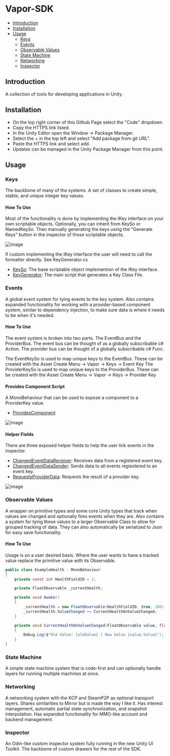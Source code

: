 # Vapor-SDK
- [Introduction](#introduction)
- [Installation](#installation)
- [Usage](#usage)
  - [Keys](#keys)
  - [Events](#events)
  - [Observable Values](#observable-values)
  - [State Machine](#state-machine)
  - [Networking](#networking)
  - [Inspector](#inspector)

## Introduction
A collection of tools for developing applications in Unity.

## Installation
- On the top right corner of this Github Page select the "Code" dropdown
- Copy the HTTPS link listed.
- In the Unity Editor open the Window -> Package Manager.
- Select the + in the top left and select "Add package from git URL".
- Paste the HTTPS link and select add.
- Updates can be managed in the Unity Package Manager from this point.

## Usage

### Keys
The backbone of many of the systems. A set of classes to create simple, stable, and unique integer key values.

#### How To Use

Most of the functionality is done by implementing the IKey interface on your own scriptable objects.
Optionally, you can inherit from KeySo or NamedKeySo.
Then manually generating the keys using the "Generate Keys" button in the inspector of those scriptable objects.

![image](https://github.com/Tyrant117/Vapor-SDK/assets/9998121/c0511af1-9856-408e-abb6-d8067b75c57a)

If custom implementing the IKey interface the user will need to call the formatter directly. See KeyGenerator.cs

- [KeySo](./Runtime/Keys/KeySo.cs): The base scriptable object implemention of the IKey interface.
- [KeyGenerator](./Runtime/Keys/KeyGenerator.cs): The main script that generates a Key Class File.

### Events
A global event system for tying events to the key system. 
Also contains expanded functionality for working with a provider-based component system, similar to dependency injection, to make sure data is where it needs to be when it's needed.

#### How To Use

The event system is broken into two parts. The EventBus and the ProviderBus.
The event bus can be thought of as a globally subscribable c# Action.
The provider bus can be thought of a globally subscribable c# Func.

The EventKeySo is used to map unique keys to the EventBus. These can be created with the Asset Create Menu -> Vapor -> Keys -> Event Key
The ProviderKeySo is used to map unique keys to the ProviderBus. These can be created with the Asset Create Menu -> Vapor -> Keys -> Provider Key

#### Provides Component Script
A MonoBehaviour that can be used to expose a component to a ProviderKey value.
- [ProvidesComponent](./Runtime/Events/Components/ProvidesComponent.cs)

![image](https://github.com/Tyrant117/Vapor-SDK/assets/9998121/e232d6c0-4527-443d-b1dc-0488c75f67da)


#### Helper Fields
There are three exposed helper fields to help the user link events in the inspector.
- [ChangedEventDataReceiver](./Runtime/Events/Fields/ChangedEventDataReceiver.cs): Receives data from a registered event key.
- [ChangedEventDataSender](./Runtime/Events/Fields/ChangedEventDataSender.cs): Sends data to all events regiestered to an event key.
- [RequestsProviderData](./Runtime/Events/Fields/RequestsProviderData.cs): Requests the result of a provider key.

![image](https://github.com/Tyrant117/Vapor-SDK/assets/9998121/d4b3b739-1f70-4db3-a572-355c2c9d998b)


### Observable Values
A wrapper on primitive types and some core Unity types that track when values are changed and optionally fires events when they are. 
Also contains a system for tying these values to a larger Observable Class to allow for grouped tracking of data.
They can also automatically be serialized to Json for easy save functionality.

#### How To Use
Usage is on a user desired basis. Where the user wants to have a tracked value replace the primitive value with its Observable.
```csharp
public class ExampleHealth : MonoBehaviour
{
    private const int HealthFieldID = 1;

    private FloatObservable _currentHealth;

    private void Awake()
    {
        _currentHealth = new FloatObservable(HealthFieldID, true, 100);
        _currentHealth.ValueChanged += CurrentHealthOnValueChanged;
    }

    private void CurrentHealthOnValueChanged(FloatObservable value, float oldValue)
    {
        Debug.Log($"Old Value: {oldValue} | New Value {value.Value}");
    }
}
```

### State Machine
A simple state machine system that is code-first and can optionally handle layers for running multiple machines at once.

### Networking
A networking system with the KCP and SteamP2P as optional transport layers. Shares similarities to Mirror but is made the way I like it. 
Has interest management, automatic partial state synchronization, and snapshot interpolation. 
Has expanded functionality for MMO-like account and backend management.

### Inspector
An Odin-like custom inspector system fully running in the new Unity UI Toolkit. The backbone of custom drawers for the rest of the SDK.
